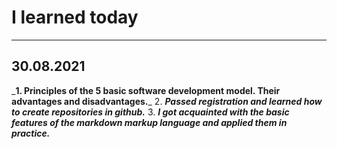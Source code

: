 # __I learned today__
---
## __30.08.2021__

\___1. Principles of the 5 basic software development model. Their advantages and disadvantages.___
2.	___Passed registration and learned how to create repositories in github.___
3.	___I got acquainted with the basic features of the markdown markup language and applied them in practice.___

